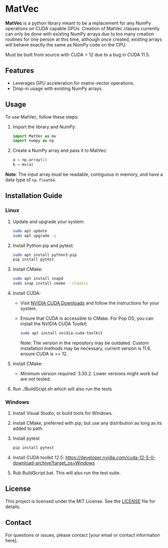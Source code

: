 # MatVec

**MatVec** is a python library meant to be a replacement for any NumPy operations on CUDA capable GPUs. Creation of MatVec classes currently can only be done with existing NumPy arrays due to too many creation routines for one person at this time, although once created, existing arrays will behave exactly the same as NumPy code on the CPU. 

Must be built from source with CUDA > 12 due to a bug in CUDA 11.5.

## Features

- Leverages GPU acceleration for matrix-vector operations.
- Drop-in usage with existing NumPy arrays.

## Usage

To use MatVec, follow these steps:

1. Import the library and NumPy:

    ```python
    import MatVec as mv
    import numpy as np
    ```

2. Create a NumPy array and pass it to MatVec:

    ```python
    a = np.array(1)
    b = mv(a)
    ```

**Note**: The input array must be readable, contiguous in memory, and have a data type of `np.float64`.

## Installation Guide

### Linux

1. Update and upgrade your system:

    ```bash
    sudo apt update
    sudo apt upgrade -y
    ```

2. Install Python pip and pytest:

    ```bash
    sudo apt install python3-pip
    pip install pytest
    ```

3. Install CMake:

    ```bash
    sudo apt install snapd
    sudo snap install cmake --classic
    ```

4. Install CUDA:

    - Visit [NVIDIA CUDA Downloads](https://developer.nvidia.com/cuda-downloads) and follow the instructions for your system.
    - Ensure that CUDA is accessible to CMake. For Pop OS, you can install the NVIDIA CUDA Toolkit:

        ```bash
        sudo apt install nvidia-cuda-toolkit
        ```

        Note: The version in the repository may be outdated. Custom installation methods may be necessary, current version is 11.6, ensure CUDA is >= 12.

5. Install CMake:

    - Minimum version required: 3.30.2. Lower versions might work but are not tested.

6. Run ./BuildScipt.sh which will also run the tests

### Windows

1. Install Visual Studio, or build tools for Windows.

2. Install CMake, preferred with pip, but use any distribution as long as its added to path.

3. Install pytest

    ```bash
    pip install pytest
    ```

4. Install CUDA toolkit 12.5: https://developer.nvidia.com/cuda-12-5-0-download-archive?target_os=Windows

5. Rub BuildScript.bat. This will also run the test suite.

## License

This project is licensed under the MIT License. See the [LICENSE](LICENSE) file for details.

## Contact

For questions or issues, please contact [your email or contact information here].

